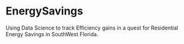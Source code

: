 # EnergySavings
Using Data Science to track Efficiency gains in a quest for Residential Energy Savings in SouthWest Florida.  
